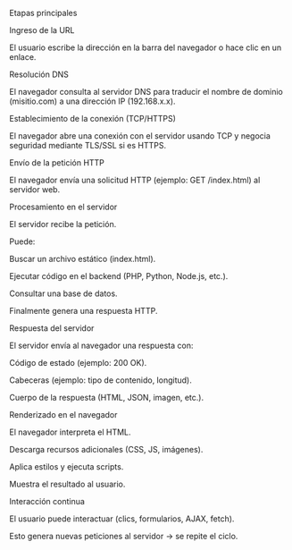 Etapas principales

Ingreso de la URL

El usuario escribe la dirección en la barra del navegador o hace clic en un enlace.

Resolución DNS

El navegador consulta al servidor DNS para traducir el nombre de dominio (misitio.com) a una dirección IP (192.168.x.x).

Establecimiento de la conexión (TCP/HTTPS)

El navegador abre una conexión con el servidor usando TCP y negocia seguridad mediante TLS/SSL si es HTTPS.

Envío de la petición HTTP

El navegador envía una solicitud HTTP (ejemplo: GET /index.html) al servidor web.

Procesamiento en el servidor

El servidor recibe la petición.

Puede:

Buscar un archivo estático (index.html).

Ejecutar código en el backend (PHP, Python, Node.js, etc.).

Consultar una base de datos.

Finalmente genera una respuesta HTTP.

Respuesta del servidor

El servidor envía al navegador una respuesta con:

Código de estado (ejemplo: 200 OK).

Cabeceras (ejemplo: tipo de contenido, longitud).

Cuerpo de la respuesta (HTML, JSON, imagen, etc.).

Renderizado en el navegador

El navegador interpreta el HTML.

Descarga recursos adicionales (CSS, JS, imágenes).

Aplica estilos y ejecuta scripts.

Muestra el resultado al usuario.

Interacción continua

El usuario puede interactuar (clics, formularios, AJAX, fetch).

Esto genera nuevas peticiones al servidor → se repite el ciclo.

